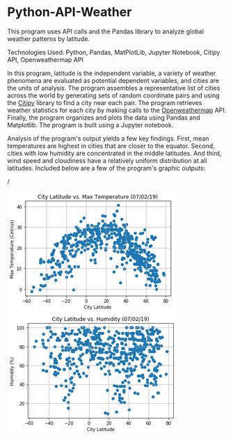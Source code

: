# Python-API-Weather
This program uses API calls and the Pandas library to analyze global weather patterns by latitude.

Technologies Used: Python, Pandas, MatPlotLib, Jupyter Notebook, Citipy API, Openweathermap API

In this program, latitude is the independent variable, a variety of weather phenomena are evaluated as potential dependent variables, and cities are the units of analysis. The program assembles a representative list of cities across the world by generating sets of random coordinate pairs and using the [Citipy](https://pypi.org/project/citipy/) library to find a city near each pair. The program retrieves weather statistics for each city by making calls to the [Openweathermap](https://openweathermap.org/api) API. Finally, the program organizes and plots the data using Pandas and Matplotlib. The program is built using a Jupyter notebook.

Analysis of the program's output yields a few key findings. First, mean temperatures are highest in cities that are closer to the equator. Second, cities with low humidity are concentrated in the middle latitudes. And third, wind speed and cloudiness have a relatively uniform distribution at all latitudes. Included below are a few of the program's graphic outputs:

/

![Image of Temperature Graph Code](images/Lat_Temp_Graph.png)![Image of Humidity Graph Code](images/Lat_Hum_Graph.png)
